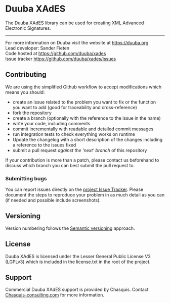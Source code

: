 # Duuba XAdES
The Duuba XAdES library can be used for creating XML Advanced Electronic Signatures.
__________________

For more information on Duuba visit the website at https://duuba.org  
Lead developer: Sander Fieten  
Code hosted at https://github.com/duuba/xades  
Issue tracker https://github.com/duuba/xades/issues


## Contributing
We are using the simplified Github workflow to accept modifications which means you should:
* create an issue related to the problem you want to fix or the function you want to add (good for traceability and cross-reference)
* fork the repository
* create a branch (optionally with the reference to the issue in the name)
* write your code, including comments 
* commit incrementally with readable and detailed commit messages
* run integration tests to check everything works on runtime
* Update the changelog with a short description of the changes including a reference to the issues fixed
* submit a pull request *against the 'next' branch* of this repository

If your contribution is more than a patch, please contact us beforehand to discuss which branch you can best submit the pull request to.

### Submitting bugs
You can report issues directly on the [project Issue Tracker](https://github.com/duuba/xades/issues).
Please document the steps to reproduce your problem in as much detail as you can (if needed and possible include screenshots).

## Versioning
Version numbering follows the [Semantic versioning](http://semver.org/) approach.

## License
Duuba XAdES is licensed under the Lesser General Public License V3 (LGPLv3) which is included in the license.txt in the root of the project.

## Support
Commercial Duuba XAdES support is provided by Chasquis. Contact [Chasquis-consulting.com](http://chasquis-consulting.com/) for more information.

